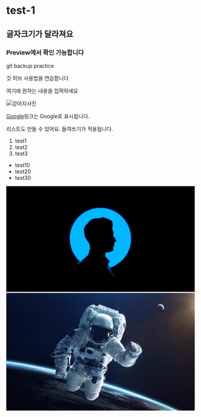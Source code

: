 # test-1
## 글자크기가 달라져요
### Preview에서 확인 가능합니다

git backup practice

깃 허브 사용법을 연습합니다

여기에 원하는 내용을 입력하세요

![강아지사진](https://i.esdrop.com/d/ZklKfna5T3.jpg)

[Google](http://www.google.co.kr)링크는 Google로 표시됩니다.

리스트도 만들 수 있어요. 들여쓰기가 적용됩니다.
1. test1
2. test2
3. test3

- test10
- test20
- test30

![image1](./images/sample1.jpeg)
![iamge2](./images/sample3.jpg)
